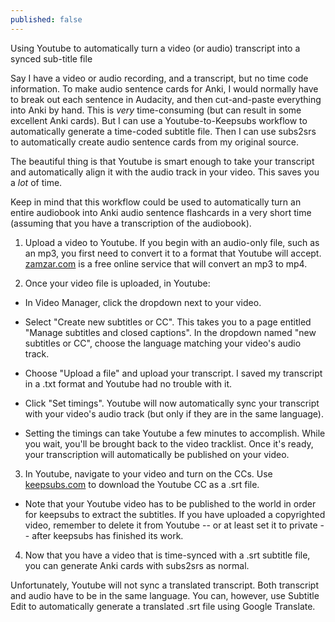 ```yaml
---
published: false
---
```



Using Youtube to automatically turn a video (or audio) transcript into a synced sub-title file

Say I have a video or audio recording, and a transcript, but no time code information. To make audio sentence cards for Anki, I would normally have to break out each sentence in Audacity, and then cut-and-paste everything into Anki by hand. This is *very* time-consuming (but can result in some excellent Anki cards). But I can use a Youtube-to-Keepsubs workflow to automatically generate a time-coded subtitle file. Then I can use subs2srs to automatically create audio sentence cards from my original source.

The beautiful thing is that Youtube is smart enough to take your transcript and automatically align it with the audio track in your video. This saves you a *lot* of time.

Keep in mind that this workflow could be used to automatically turn an entire audiobook into Anki audio sentence flashcards in a very short time (assuming that you have a transcription of the audiobook).

1) Upload a video to Youtube. If you begin with an audio-only file, such as an mp3, you first need to convert it to a format that Youtube will accept. [zamzar.com](zamzar.com) is a free online service that will convert an mp3 to mp4.

2) Once your video file is uploaded, in Youtube:

- In Video Manager, click the dropdown next to your video.

- Select "Create new subtitles or CC". This takes you to a page entitled "Manage subtitles and closed captions". In the dropdown named "new subtitles or CC", choose the language matching your video's audio track.

- Choose "Upload a file" and upload your transcript. I saved my transcript in a .txt format and Youtube had no trouble with it.

- Click "Set timings". Youtube will now automatically sync your transcript with your video's audio track (but only if they are in the same language).

- Setting the timings can take Youtube a few minutes to accomplish. While you wait, you'll be brought back to the video tracklist. Once it's ready, your transcription will automatically be published on your video.

3) In Youtube, navigate to your video and turn on the CCs. Use [keepsubs.com](keepsubs.com) to download the Youtube CC as a .srt file.

- Note that your Youtube video has to be published to the world in order for keepsubs to extract the subtitles. If you have uploaded a copyrighted video, remember to delete it from Youtube -- or at least set it to private -- after keepsubs has finished its work.

4) Now that you have a video that is time-synced with a .srt subtitle file, you can generate Anki cards with subs2srs as normal.

Unfortunately, Youtube will not sync a translated transcript. Both transcript and audio have to be in the same language. You can, however, use Subtitle Edit to automatically generate a translated .srt file using Google Translate.